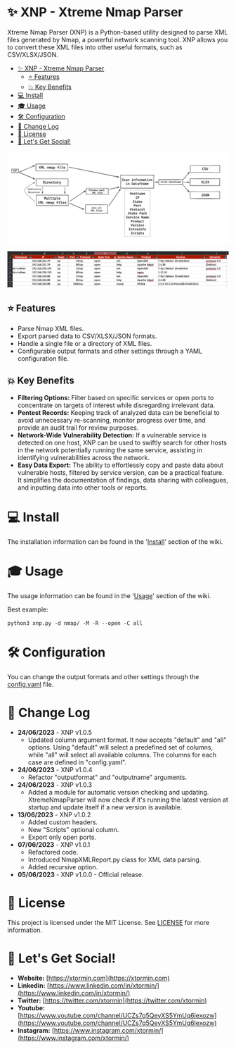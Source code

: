 # ✨ XNP - Xtreme Nmap Parser
Xtreme Nmap Parser (XNP) is a Python-based utility designed to parse XML files generated by Nmap, a powerful network scanning tool. XNP allows you to convert these XML files into other useful formats, such as CSV/XLSX/JSON.

<!-- TOC -->
* [✨ XNP - Xtreme Nmap Parser](#-xnp---xtreme-nmap-parser)
  * [⭐ Features](#-features)
  * [💥 Key Benefits](#-key-benefits)
* [💻 Install](#-install)
* [🎓 Usage](#-usage)
* [🛠️ Configuration](#-configuration)
* [💬 Change Log](#-change-log)
* [📜 License](#-license)
* [🎉 Let's Get Social!](#-lets-get-social-)
<!-- TOC -->

![xnp_scheme.png](resources%2Fimages%2Fxnp_scheme.png)

![excel_example.png](resources%2Fimages%2Fexcel_example_1.png)

## ⭐ Features
- Parse Nmap XML files.
- Export parsed data to CSV/XLSX/JSON formats.
- Handle a single file or a directory of XML files.
- Configurable output formats and other settings through a YAML configuration file.

## 💥 Key Benefits

- **Filtering Options:** Filter based on specific services or open ports to concentrate on targets of interest while disregarding irrelevant data.
- **Pentest Records:** Keeping track of analyzed data can be beneficial to avoid unnecessary re-scanning, monitor progress over time, and provide an audit trail for review purposes.
- **Network-Wide Vulnerability Detection:** If a vulnerable service is detected on one host, XNP can be used to swiftly search for other hosts in the network potentially running the same service, assisting in identifying vulnerabilities across the network.
- **Easy Data Export:** The ability to effortlessly copy and paste data about vulnerable hosts, filtered by service version, can be a practical feature. It simplifies the documentation of findings, data sharing with colleagues, and inputting data into other tools or reports.

# 💻 Install

The installation information can be found in the '[Install](https://github.com/xtormin/XtremeNmapParser/wiki/%5BEN%5D-Wiki#install)' section of the wiki.

# 🎓 Usage

The usage information can be found in the '[Usage](https://github.com/xtormin/XtremeNmapParser/wiki/%5BEN%5D-Wiki#usage)' section of the wiki.

Best example:

```
python3 xnp.py -d nmap/ -M -R --open -C all
```

# 🛠️ Configuration

You can change the output formats and other settings through the [config.yaml](config%2Fconfig.yaml)  file.

# 💬 Change Log
- **24/06/2023** - XNP v1.0.5
  - Updated column argument format. It now accepts "default" and "all" options. Using "default" will select a predefined set of columns, while "all" will select all available columns. The columns for each case are defined in "config.yaml".
- **24/06/2023** - XNP v1.0.4
  - Refactor "outputformat" and "outputname" arguments.
- **24/06/2023** - XNP v1.0.3
  - Added a module for automatic version checking and updating. XtremeNmapParser will now check if it's running the latest version at startup and update itself if a new version is available.
- **13/06/2023** - XNP v1.0.2
  - Added custom headers.
  - New "Scripts" optional column.
  - Export only open ports.
- **07/06/2023** - XNP v1.0.1
  - Refactored code.
  - Introduced NmapXMLReport.py class for XML data parsing.
  - Added recursive option.
- **05/06/2023** - XNP v1.0.0 - Official release.

# 📜 License

This project is licensed under the MIT License. See [LICENSE](LICENSE) for more information.

# 🎉 Let's Get Social!

* **Website:** [https://xtormin.com](https://xtormin.com)
* **Linkedin:** [https://www.linkedin.com/in/xtormin/](https://www.linkedin.com/in/xtormin/)
* **Twitter:** [https://twitter.com/xtormin](https://twitter.com/xtormin)
* **Youtube:** [https://www.youtube.com/channel/UCZs7q5QeyXS5YmUq6lexozw](https://www.youtube.com/channel/UCZs7q5QeyXS5YmUq6lexozw)
* **Instagram:** [https://www.instagram.com/xtormin/](https://www.instagram.com/xtormin/)